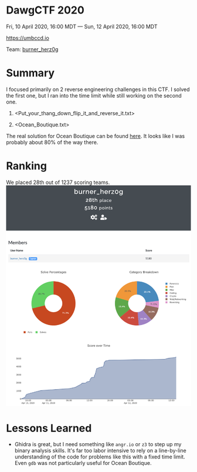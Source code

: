 # DawgCTF 2020
Fri, 10 April 2020, 16:00 MDT — Sun, 12 April 2020, 16:00 MDT 

<https://umbccd.io>

Team: [burner_herz0g](https://ctftime.org/team/63292)

# Summary

I focused primarily on 2 reverse engineering challenges in this CTF. I solved the first one, but I ran into the time limit while still working on the second one.

1. <Put_your_thang_down_flip_it_and_reverse_it.txt>

2. <Ocean_Boutique.txt>

The real solution for Ocean Boutique can be found [here](https://github.com/toomanybananas/dawgctf-2020-writeups/tree/master/reversing/ocean-boutique). It looks like I was probably about 80% of the way there.

# Ranking
We placed 28th out of 1237 scoring teams.
![](ranking.png)

# Lessons Learned

* Ghidra is great, but I need something like `angr.io` or `z3` to step up my binary analysis skills. It's far too labor intensive to rely on a line-by-line understanding of the code for problems like this with a fixed time limit. Even `gdb` was not particularly useful for Ocean Boutique.

